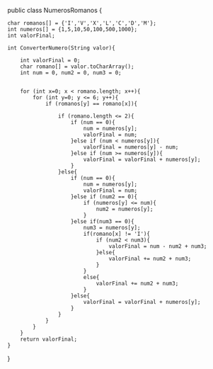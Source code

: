 

public class NumerosRomanos {
	
	char romanos[] = {'I','V','X','L','C','D','M'};
	int numeros[] = {1,5,10,50,100,500,1000};	
	int valorFinal;		
	
	int ConverterNumero(String valor){		
		
		int valorFinal = 0;
		char romano[] = valor.toCharArray();
		int num = 0, num2 = 0, num3 = 0;
		
		
		for (int x=0; x < romano.length; x++){
			for (int y=0; y <= 6; y++){				
				if (romanos[y] == romano[x]){		
					
					if (romano.length <= 2){
						if (num == 0){						
							num = numeros[y];
							valorFinal = num;						
						}else if (num < numeros[y]){						
							valorFinal = numeros[y] - num;						
						}else if (num >= numeros[y]){						
							valorFinal = valorFinal + numeros[y];
						}
					}else{
						if (num == 0){						
							num = numeros[y];
							valorFinal = num;						
						}else if (num2 == 0){								
							if (numeros[y] <= num){
								num2 = numeros[y];					
							}							
						}else if(num3 == 0){
							num3 = numeros[y];
							if(romano[x] != 'I'){	
								if (num2 < num3){
									valorFinal = num - num2 + num3;
								}else{
									valorFinal += num2 + num3;
								}															
							}
							else{
								valorFinal += num2 + num3;
							}
						}else{
							valorFinal = valorFinal + numeros[y];
						}	
					}					
				}				
			}				
		}		
		return valorFinal;
	}	
}
